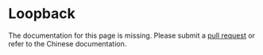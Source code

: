 # Loopback

The documentation for this page is missing. Please submit a [pull request](https://github.com/v2fly/v2fly-github-io/pulls) or refer to the Chinese documentation.
